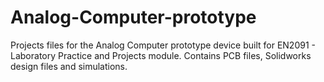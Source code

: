# Analog-Computer-prototype
Projects files for the Analog Computer prototype device built for EN2091 - Laboratory Practice and Projects module. Contains PCB files, Solidworks design files and simulations.
